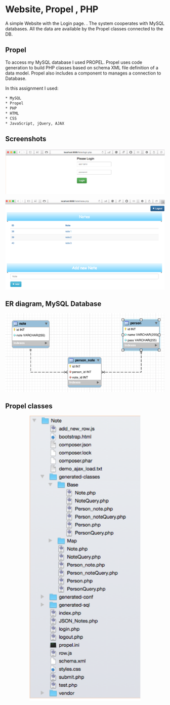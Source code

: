 # Website, Propel , PHP

A simple Website with the Login page. . The system cooperates with MySQL databases. All the data are available by the Propel classes connected to the DB. 

## Propel

To access my MySQL database I used PROPEL. Propel uses code generation to build PHP  classes based on schema XML file definition of a data model. Propel also includes a component to manages a connection to Database.

In this assignment I used:

```
* MySQL
* Propel
* PHP
* HTML
* CSS
* JavaScript, jQuery, AJAX
```

## Screenshots

<p align="center">
  <img src="example.png" width="550"/>
</p>


<p align="center">
  <img src="example_1.png" width="550"/>
</p>

## ER diagram, MySQL Database

<p align="center">
  <img src="example_2.png" width="550"/>
  
</p>

## Propel classes

<p align="center">
  <img src="example_3.png" width="350"/>
  
</p>